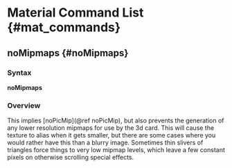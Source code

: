 # Material Command List {#mat_commands}

## noMipmaps {#noMipmaps}

### Syntax

**noMipmaps**

### Overview

This implies [noPicMip](@ref noPicMip), but
also prevents the generation of any lower resolution mipmaps for use by
the 3d card. This will cause the texture to alias when it gets smaller,
but there are some cases where you would rather have this than a blurry
image. Sometimes thin slivers of triangles force things to very low
mipmap levels, which leave a few constant pixels on otherwise scrolling
special effects.
